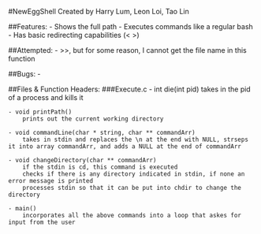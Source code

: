 #NewEggShell
     Created by Harry Lum, Leon Loi, Tao Lin

##Features:
	- Shows the full path
	- Executes commands like a regular bash
	- Has basic redirecting capabilities (< >)

##Attempted:
	- >>, but for some reason, I cannot get the file name in this function

##Bugs:
	- 
	
##Files & Function Headers:
###Execute.c
	- int die(int pid)
	    takes in the pid of a process and kills it
	
	- void printPath()
	    prints out the current working directory
 
	- void commandLine(char * string, char ** commandArr)
	    takes in stdin and replaces the \n at the end with NULL, strseps it into array commandArr, and adds a NULL at the end of commandArr
	    
	- void changeDirectory(char ** commandArr)
	    if the stdin is cd, this command is executed
	    checks if there is any directory indicated in stdin, if none an error message is printed
	    processes stdin so that it can be put into chdir to change the directory
	
	- main()
	    incorporates all the above commands into a loop that askes for input from the user
